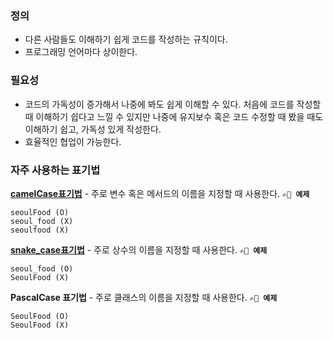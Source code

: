 <h3 id="정의">정의</h3>
<ul>
<li>다른 사람들도 이해하기 쉽게 코드를 작성하는 규칙이다. </li>
<li>프로그래밍 언어마다 상이한다. </li>
</ul>
<h3 id="필요성">필요성</h3>
<ul>
<li>코드의 가독성이 증가해서 나중에 봐도 쉽게 이해할 수 있다. 
처음에 코드를 작성할 때 이해하기 쉽다고 느낄 수 있지만 나중에 유지보수 혹은 코드 수정할 때 봤을 때도 이해하기 쉽고, 가독성 있게 작성한다. </li>
<li>효율적인 협업이 가능한다. </li>
</ul>
<h3 id="자주-사용하는-표기법">자주 사용하는 표기법</h3>
<p><a href="https://ko.wikipedia.org/wiki/%EC%B9%B4%EB%A9%9C_%ED%91%9C%EA%B8%B0%EB%B2%95"><strong>camelCase표기법</strong></a> - 주로 변수 혹은 메서드의 이름을 지정할 때 사용한다. 
<strong><code>✍🏻 예제</code></strong></p>
<pre><code>seoulFood (O)
seoul_food (X)
seoulfood (X)</code></pre><p><a href="https://ko.wikipedia.org/wiki/%EC%8A%A4%EB%84%A4%EC%9D%B4%ED%81%AC_%ED%91%9C%EA%B8%B0%EB%B2%95"><strong>snake_case표기법</strong></a> - 주로 상수의 이름을 지정할 때 사용한다. 
<strong><code>✍🏻 예제</code></strong></p>
<pre><code>seoul_food (O)
SeoulFood (X)
</code></pre><p><strong>PascalCase 표기법</strong> - 주로 클래스의 이름을 지정할 때 사용한다. 
<strong><code>✍🏻 예제</code></strong></p>
<pre><code>SeoulFood (O)
SeoulFood (X)</code></pre>